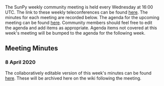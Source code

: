 The SunPy weekly community meeting is held every Wednesday at 16:00 UTC. The link to these weekly teleconferences can be found [here](https://jitsi.riot.im/sunpy). The minutes for each meeting are recorded below. The agenda for the upcoming meeting can be found [here](https://demo.codimd.org/GAEnxycXQcCQLrAFN7ie8A). Community members should feel free to edit the agenda and add items as appropriate. Agenda items not covered at this week's meeting will be bumped to the agenda for the following week.

## Meeting Minutes

### 8 April 2020

The collaboratively editable version of this week's minutes can be found [here](https://demo.codimd.org/JDRDW_eYSPSkyHT9ZOCbxQ). These will be archived here on the wiki following the meeting.
